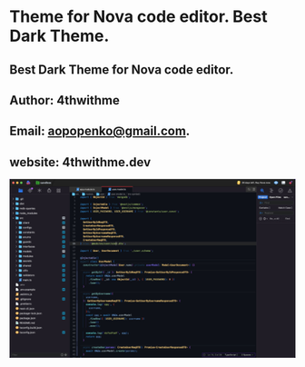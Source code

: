 # Theme for Nova code editor. Best Dark Theme.

## Best Dark Theme for Nova code editor.

## Author: 4thwithme

## Email: aopopenko@gmail.com.

## website: 4thwithme.dev

![example](./example.jpg "Example")
